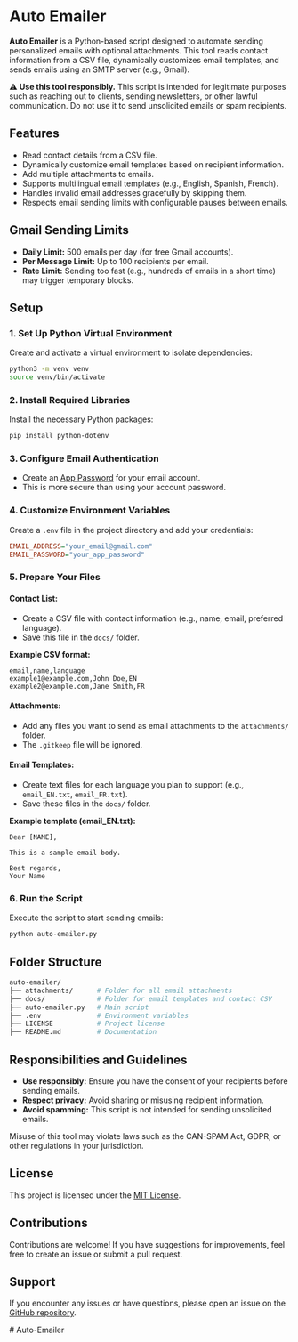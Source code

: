 # Auto Emailer

**Auto Emailer** is a Python-based script designed to automate sending personalized emails with optional attachments. This tool reads contact information from a CSV file, dynamically customizes email templates, and sends emails using an SMTP server (e.g., Gmail).

⚠️ **Use this tool responsibly.** This script is intended for legitimate purposes such as reaching out to clients, sending newsletters, or other lawful communication. Do not use it to send unsolicited emails or spam recipients.

## Features
- Read contact details from a CSV file.
- Dynamically customize email templates based on recipient information.
- Add multiple attachments to emails.
- Supports multilingual email templates (e.g., English, Spanish, French).
- Handles invalid email addresses gracefully by skipping them.
- Respects email sending limits with configurable pauses between emails.

## Gmail Sending Limits
- **Daily Limit:** 500 emails per day (for free Gmail accounts).
- **Per Message Limit:** Up to 100 recipients per email.
- **Rate Limit:** Sending too fast (e.g., hundreds of emails in a short time) may trigger temporary blocks.

## Setup

### 1. Set Up Python Virtual Environment
Create and activate a virtual environment to isolate dependencies:

```bash
python3 -m venv venv
source venv/bin/activate
```

### 2. Install Required Libraries
Install the necessary Python packages:

```bash
pip install python-dotenv
```

### 3. Configure Email Authentication
- Create an [App Password](https://myaccount.google.com/apppasswords) for your email account.
- This is more secure than using your account password.

### 4. Customize Environment Variables
Create a `.env` file in the project directory and add your credentials:

```ini
EMAIL_ADDRESS="your_email@gmail.com"
EMAIL_PASSWORD="your_app_password"
```

### 5. Prepare Your Files
#### Contact List:
- Create a CSV file with contact information (e.g., name, email, preferred language).
- Save this file in the `docs/` folder.

**Example CSV format:**

```csv
email,name,language
example1@example.com,John Doe,EN
example2@example.com,Jane Smith,FR
```

#### Attachments:
- Add any files you want to send as email attachments to the `attachments/` folder.
- The `.gitkeep` file will be ignored.

#### Email Templates:
- Create text files for each language you plan to support (e.g., `email_EN.txt`, `email_FR.txt`).
- Save these files in the `docs/` folder.

**Example template (email_EN.txt):**

```
Dear [NAME],

This is a sample email body.

Best regards,
Your Name
```

### 6. Run the Script
Execute the script to start sending emails:

```bash
python auto-emailer.py
```

## Folder Structure
```bash
auto-emailer/
├── attachments/      # Folder for all email attachments
├── docs/             # Folder for email templates and contact CSV
├── auto-emailer.py   # Main script
├── .env              # Environment variables
├── LICENSE           # Project license
├── README.md         # Documentation
```

## Responsibilities and Guidelines
- **Use responsibly:** Ensure you have the consent of your recipients before sending emails.
- **Respect privacy:** Avoid sharing or misusing recipient information.
- **Avoid spamming:** This script is not intended for sending unsolicited emails.

Misuse of this tool may violate laws such as the CAN-SPAM Act, GDPR, or other regulations in your jurisdiction.

## License
This project is licensed under the [MIT License](https://github.com/msboufanzi/Auto-Emailer/blob/main/LICENSE).

## Contributions
Contributions are welcome! If you have suggestions for improvements, feel free to create an issue or submit a pull request.

## Support
If you encounter any issues or have questions, please open an issue on the [GitHub repository](https://github.com/msboufanzi/Auto-Emailer).

#   A u t o - E m a i l e r  
 